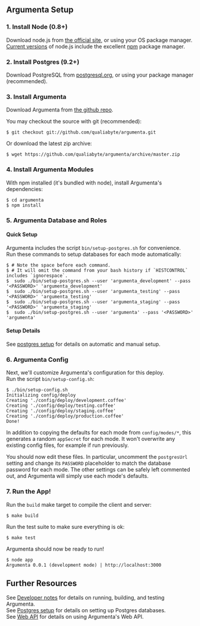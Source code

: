 
## Argumenta Setup

### 1. Install Node (0.8+)

Download node.js from [the official site][Nodejs], or using your OS package manager.  
[Current versions][Downloads] of node.js include the excellent [npm][Npm] package manager.

[Nodejs]: http://nodejs.org/
[Npm]: https://npmjs.org/
[Downloads]: http://nodejs.org/download/ 

### 2. Install Postgres (9.2+)

Download PostgreSQL from [postgresql.org][Postgres], or using your package manager (recommended).

[Postgres]: http://www.postgresql.org/

### 3. Install Argumenta

Download Argumenta from [the github repo][Argumenta-repo].

You may checkout the source with git (recommended):

```shell
$ git checkout git://github.com/qualiabyte/argumenta.git
```

Or download the latest zip archive:

```shell
$ wget https://github.com/qualiabyte/argumenta/archive/master.zip
```

[Argumenta-repo]: https://github.com/qualiabyte/argumenta
[master.zip]: https://github.com/qualiabyte/argumenta/archive/master.zip

### 4. Install Argumenta Modules

With npm installed (it's bundled with node), install Argumenta's dependencies:

```shell
$ cd argumenta
$ npm install
```

### 5. Argumenta Database and Roles

#### Quick Setup

Argumenta includes the script `bin/setup-postgres.sh` for convenience.  
Run these commands to setup databases for each mode automatically:

```shell
$ # Note the space before each command.
$ # It will omit the command from your bash history if `HISTCONTROL` includes `ignorespace`.
$  sudo ./bin/setup-postgres.sh --user 'argumenta_development' --pass '<PASSWORD>' 'argumenta_development'
$  sudo ./bin/setup-postgres.sh --user 'argumenta_testing' --pass '<PASSWORD>' 'argumenta_testing'
$  sudo ./bin/setup-postgres.sh --user 'argumenta_staging' --pass '<PASSWORD>' 'argumenta_staging'
$  sudo ./bin/setup-postgres.sh --user 'argumenta' --pass '<PASSWORD>' 'argumenta'
```

#### Setup Details

See [postgres setup][Postgres-setup] for details on automatic and manual setup.

### 6. Argumenta Config

Next, we'll customize Argumenta's configuration for this deploy.  
Run the script `bin/setup-config.sh`:

```shell
$ ./bin/setup-config.sh
Initializing config/deploy
Creating './config/deploy/development.coffee'
Creating './config/deploy/testing.coffee'
Creating './config/deploy/staging.coffee'
Creating './config/deploy/production.coffee'
Done!
```

In addition to copying the defaults for each mode from `config/modes/*`, this generates a random `appSecret` for each mode. It won't overwrite any existing config files, for example if run previously.

You should now edit these files. In particular, uncomment the `postgresUrl` setting and change its `PASSWORD` placeholder to match the database password for each mode. The other settings can be safely left commented out, and Argumenta will simply use each mode's defaults.

### 7. Run the App!

Run the `build` make target to compile the client and server:

```shell
$ make build
```

Run the test suite to make sure everything is ok:

```shell
$ make test
```

Argumenta should now be ready to run!

```shell
$ node app
Argumenta 0.0.1 (development mode) | http://localhost:3000
```

## Further Resources

See [Developer notes][Developers] for details on running, building, and testing Argumenta.  
See [Postgres setup][Postgres-setup] for details on setting up Postgres databases.  
See [Web API][API] for details on using Argumenta's Web API.

[Developers]: ./README.Developers.markdown
[Postgres-setup]: ./README.Postgres.markdown
[API]: ./README.API.markdown
